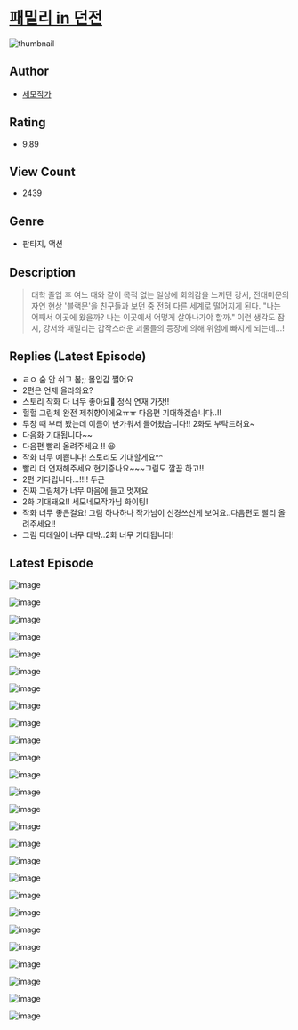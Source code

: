 # [패밀리 in 던전](https://comic.naver.com/bestChallenge/list?titleId=810542)
![thumbnail](https://image-comic.pstatic.net/user_contents_data/challenge_comic/2023/05/23/304108/upload_7161622147548918838_480x623.jpeg)

## Author
- [세모작가](https://comic.naver.com/artistTitle?id=304108)

## Rating
- 9.89

## View Count
- 2439

## Genre
- 판타지, 액션

## Description
> 대학 졸업 후 여느 때와 같이 목적 없는 일상에 회의감을 느끼던 강서, 전대미문의 자연 현상 '블랙문'을 친구들과 보던 중 전혀 다른 세계로 떨어지게 된다. "나는 어째서 이곳에 왔을까? 나는 이곳에서 어떻게 살아나가야 할까." 이런 생각도 잠시, 강서와 패밀리는 갑작스러운 괴물들의 등장에 의해 위험에 빠지게 되는데…!

## Replies (Latest Episode)
- ㄹㅇ 숨 안 쉬고 봄;; 몰입감 쩔어요
- 2편은 언제 올라와요?
- 스토리 작화 다 너무 좋아요🫶 정식 연재 가잣!!
- 헐헐 그림체 완전 제취향이에요ㅠㅠ 다음편 기대하겠습니다..!!
- 투창 때 부터 봤는데 이름이 반가워서 들어왔습니다!! 2화도 부탁드려요~
- 다음화 기대됩니다~~
- 다음편 빨리 올려주세요 !! 😆
- 작화 너무 예쁩니다! 스토리도 기대할게요^^
- 빨리 더 연재해주세요 현기증나요~~~그림도 깔끔 하고!!
- 2편 기다립니다...!!!! 두근
- 진짜 그림체가 너무 마음에 들고 멋져요
- 2화 기대돼요!! 세모네모작가님 화이팅!
- 작화 너무 좋은걸요! 그림 하나하나 작가님이 신경쓰신게 보여요..다음편도 빨리 올려주세요!!
- 그림 디테일이 너무 대박..2화 너무 기대됩니다!

## Latest Episode
![image](https://image-comic.pstatic.net/user_contents_data/challenge_comic/2023/05/23/304108/upload_4051326735091982949.jpeg)

![image](https://image-comic.pstatic.net/user_contents_data/challenge_comic/2023/05/23/304108/upload_7221913675139134561.jpeg)

![image](https://image-comic.pstatic.net/user_contents_data/challenge_comic/2023/05/23/304108/upload_3979321036321993785.jpeg)

![image](https://image-comic.pstatic.net/user_contents_data/challenge_comic/2023/05/23/304108/upload_7162189491136193845.jpeg)

![image](https://image-comic.pstatic.net/user_contents_data/challenge_comic/2023/05/23/304108/upload_3545239339744126516.jpeg)

![image](https://image-comic.pstatic.net/user_contents_data/challenge_comic/2023/05/23/304108/upload_4121409596952228408.jpeg)

![image](https://image-comic.pstatic.net/user_contents_data/challenge_comic/2023/05/23/304108/upload_7089571150566733366.jpeg)

![image](https://image-comic.pstatic.net/user_contents_data/challenge_comic/2023/05/23/304108/upload_7219888568010945123.jpeg)

![image](https://image-comic.pstatic.net/user_contents_data/challenge_comic/2023/05/23/304108/upload_7147887026722059313.jpeg)

![image](https://image-comic.pstatic.net/user_contents_data/challenge_comic/2023/05/23/304108/upload_3834924364749746482.jpeg)

![image](https://image-comic.pstatic.net/user_contents_data/challenge_comic/2023/05/23/304108/upload_7221582682749284961.jpeg)

![image](https://image-comic.pstatic.net/user_contents_data/challenge_comic/2023/05/23/304108/upload_3545851543593956916.jpeg)

![image](https://image-comic.pstatic.net/user_contents_data/challenge_comic/2023/05/23/304108/upload_4063716052853482544.jpeg)

![image](https://image-comic.pstatic.net/user_contents_data/challenge_comic/2023/05/23/304108/upload_3761966077462274617.jpeg)

![image](https://image-comic.pstatic.net/user_contents_data/challenge_comic/2023/05/23/304108/upload_3775817703423946809.jpeg)

![image](https://image-comic.pstatic.net/user_contents_data/challenge_comic/2023/05/23/304108/upload_4120855653444499768.jpeg)

![image](https://image-comic.pstatic.net/user_contents_data/challenge_comic/2023/05/23/304108/upload_3991941226490246754.jpeg)

![image](https://image-comic.pstatic.net/user_contents_data/challenge_comic/2023/05/23/304108/upload_3775762934738739812.jpeg)

![image](https://image-comic.pstatic.net/user_contents_data/challenge_comic/2023/05/23/304108/upload_3472901356601828144.jpeg)

![image](https://image-comic.pstatic.net/user_contents_data/challenge_comic/2023/05/23/304108/upload_3761684804335330914.jpeg)

![image](https://image-comic.pstatic.net/user_contents_data/challenge_comic/2023/05/23/304108/upload_3847818346111721827.jpeg)

![image](https://image-comic.pstatic.net/user_contents_data/challenge_comic/2023/05/23/304108/upload_3559078874637809206.jpeg)

![image](https://image-comic.pstatic.net/user_contents_data/challenge_comic/2023/05/23/304108/upload_3919086297611252528.jpeg)

![image](https://image-comic.pstatic.net/user_contents_data/challenge_comic/2023/05/23/304108/upload_3690189954008561972.jpeg)

![image](https://image-comic.pstatic.net/user_contents_data/challenge_comic/2023/05/23/304108/upload_3775534050898360112.jpeg)

![image](https://image-comic.pstatic.net/user_contents_data/challenge_comic/2023/05/23/304108/upload_7221629970235811121.jpeg)
